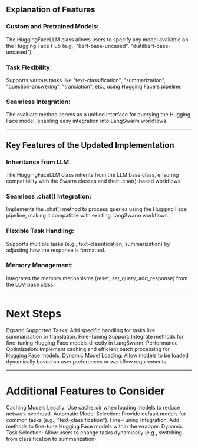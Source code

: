 ## Explanation of Features

### Custom and Pretrained Models:

The HuggingFaceLLM class allows users to specify any model available on the Hugging Face Hub (e.g., "bert-base-uncased", "distilbert-base-uncased").

### Task Flexibility:

Supports various tasks like "text-classification", "summarization", "question-answering", "translation", etc., using Hugging Face's pipeline.

### Seamless Integration:

The evaluate method serves as a unified interface for querying the Hugging Face model, enabling easy integration into LangSwarm workflows.

---

## Key Features of the Updated Implementation

### Inheritance from LLM:

The HuggingFaceLLM class inherits from the LLM base class, ensuring compatibility with the Swarm classes and their .chat()-based workflows.

### Seamless .chat() Integration:

Implements the .chat() method to process queries using the Hugging Face pipeline, making it compatible with existing LangSwarm workflows.

### Flexible Task Handling:

Supports multiple tasks (e.g., text-classification, summarization) by adjusting how the response is formatted.

### Memory Management:

Integrates the memory mechanisms (reset, set_query, add_response) from the LLM base class.

---

# Next Steps
Expand Supported Tasks: Add specific handling for tasks like summarization or translation.
Fine-Tuning Support: Integrate methods for fine-tuning Hugging Face models directly in LangSwarm.
Performance Optimization: Implement caching and efficient batch processing for Hugging Face models.
Dynamic Model Loading: Allow models to be loaded dynamically based on user preferences or workflow requirements.


---

# Additional Features to Consider
Caching Models Locally: Use cache_dir when loading models to reduce network overhead.
Automatic Model Selection: Provide default models for common tasks (e.g., "text-classification").
Fine-Tuning Integration: Add methods to fine-tune Hugging Face models within the wrapper.
Dynamic Task Selection: Allow users to change tasks dynamically (e.g., switching from classification to summarization).
